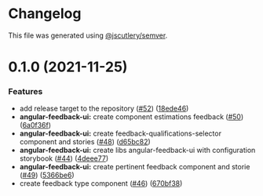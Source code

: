 # Changelog

This file was generated using [@jscutlery/semver](https://github.com/jscutlery/semver).

# 0.1.0 (2021-11-25)


### Features

* add release target to the repository ([#52](https://github.com/tractr/cali/issues/52)) ([18ede46](https://github.com/tractr/cali/commit/18ede46953a8fa6b6ee44a8594741340209ae25a))
* **angular-feedback-ui:** create component estimations feedback ([#50](https://github.com/tractr/cali/issues/50)) ([6a0f36f](https://github.com/tractr/cali/commit/6a0f36f7147e468f9f04e91f497f1768c1326868))
* **angular-feedback-ui:** create feedback-qualifications-selector component and stories ([#48](https://github.com/tractr/cali/issues/48)) ([d65bc82](https://github.com/tractr/cali/commit/d65bc82791bbcb996cf0526a5619eb098a1329ca))
* **angular-feedback-ui:** create libs angular-feedback-ui with configuration storybook ([#44](https://github.com/tractr/cali/issues/44)) ([4deee77](https://github.com/tractr/cali/commit/4deee771ffeb3588976e03ccf300f8622f6e5aab))
* **angular-feedback-ui:** create pertinent feedback component and storie ([#49](https://github.com/tractr/cali/issues/49)) ([5366be6](https://github.com/tractr/cali/commit/5366be687cd56ffd87051fe1c26a579984541ef3))
* create feedback type component ([#46](https://github.com/tractr/cali/issues/46)) ([670bf38](https://github.com/tractr/cali/commit/670bf3856bef866600a805abda539e8e1266762b))

